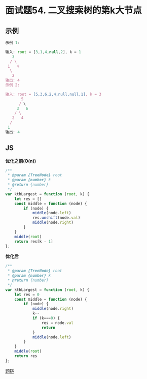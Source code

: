 # 面试题54. 二叉搜索树的第k大节点
## 示例
```js
示例 1:

输入: root = [3,1,4,null,2], k = 1
   3
  / \
 1   4
  \
   2
输出: 4
示例 2:

输入: root = [5,3,6,2,4,null,null,1], k = 3
       5
      / \
     3   6
    / \
   2   4
  /
 1
输出: 4
```

## JS
**优化之前(O(n))**
```js
/**
 * @param {TreeNode} root
 * @param {number} k
 * @return {number}
 */
var kthLargest = function (root, k) {
    let res = []
    const middle = function (node) {
        if (node) {
            middle(node.left)
            res.unshift(node.val)
            middle(node.right)
        }
    }
    middle(root)
    return res[k - 1]
};
```

**优化后**
```js
/**
 * @param {TreeNode} root
 * @param {number} k
 * @return {number}
 */
var kthLargest = function (root, k) {
    let res = 0
    const middle = function (node) {
        if (node) {
            middle(node.right)
            k--
            if (k===0) {
                res = node.val
                return
            }
            middle(node.left)
        }
    }
    middle(root)
    return res
};
```

[题链](https://leetcode-cn.com/problems/er-cha-sou-suo-shu-de-di-kda-jie-dian-lcof/)

<tongji/>